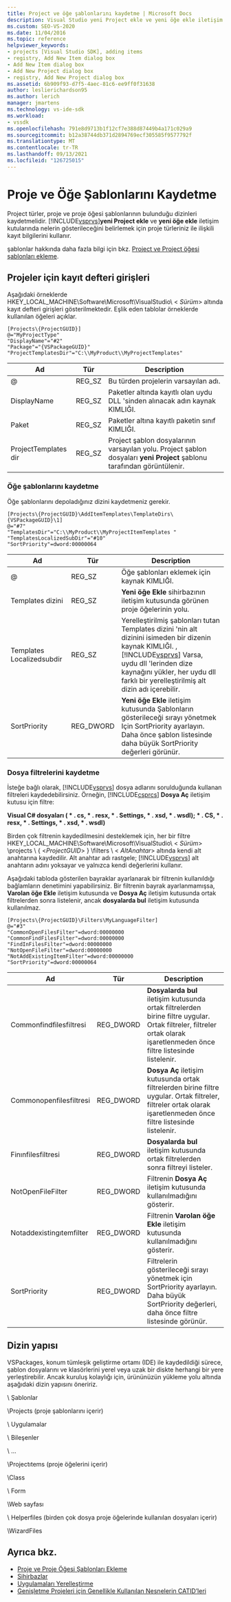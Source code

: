 ```yaml
---
title: Project ve öğe şablonlarını kaydetme | Microsoft Docs
description: Visual Studio yeni Project ekle ve yeni öğe ekle iletişim kutularında nelerin gösterileceğini belirlemek için proje türleriniz için kayıt bilgilerini nasıl kullandığını öğrenin.
ms.custom: SEO-VS-2020
ms.date: 11/04/2016
ms.topic: reference
helpviewer_keywords:
- projects [Visual Studio SDK], adding items
- registry, Add New Item dialog box
- Add New Item dialog box
- Add New Project dialog box
- registry, Add New Project dialog box
ms.assetid: 6b909f93-d7f5-4aec-81c6-ee9ff0f31638
author: leslierichardson95
ms.author: lerich
manager: jmartens
ms.technology: vs-ide-sdk
ms.workload:
- vssdk
ms.openlocfilehash: 791e8d9713b1f12cf7e388d87449b4a171c029a9
ms.sourcegitcommit: b12a38744db371d2894769ecf305585f9577792f
ms.translationtype: MT
ms.contentlocale: tr-TR
ms.lasthandoff: 09/13/2021
ms.locfileid: "126725015"
---
```

# <a name="registering-project-and-item-templates"></a>Proje ve Öğe Şablonlarını Kaydetme
Project türler, proje ve proje öğesi şablonlarının bulunduğu dizinleri kaydetmelidir. [!INCLUDE[vsprvs](../../code-quality/includes/vsprvs_md.md)]**yeni Project ekle** ve **yeni öğe ekle** iletişim kutularında nelerin gösterileceğini belirlemek için proje türleriniz ile ilişkili kayıt bilgilerini kullanır.

 şablonlar hakkında daha fazla bilgi için bkz. [Project ve Project öğesi şablonları ekleme](../../extensibility/internals/adding-project-and-project-item-templates.md).

## <a name="registry-entries-for-projects"></a>Projeler için kayıt defteri girişleri
 Aşağıdaki örneklerde HKEY_LOCAL_MACHINE\Software\Microsoft\VisualStudio\\ < *Sürüm*> altında kayıt defteri girişleri gösterilmektedir. Eşlik eden tablolar örneklerde kullanılan öğeleri açıklar.

```
[Projects\{ProjectGUID}]
@="MyProjectType"
"DisplayName"="#2"
"Package"="{VSPackageGUID}"
"ProjectTemplatesDir"="C:\\MyProduct\\MyProjectTemplates"
```

|Ad|Tür|Description|
|----------|----------|-----------------|
|@|REG_SZ|Bu türden projelerin varsayılan adı.|
|DisplayName|REG_SZ|Paketler altında kayıtlı olan uydu DLL 'sinden alınacak adın kaynak KIMLIĞI.|
|Paket|REG_SZ|Paketler altına kayıtlı paketin sınıf KIMLIĞI.|
|ProjectTemplates dir|REG_SZ|Project şablon dosyalarının varsayılan yolu. Project şablon dosyaları **yeni Project** şablonu tarafından görüntülenir.|

### <a name="registering-item-templates"></a>Öğe şablonlarını kaydetme
 Öğe şablonlarını depoladığınız dizini kaydetmeniz gerekir.

```
[Projects\{ProjectGUID}\AddItemTemplates\TemplateDirs\{VSPackageGUID}\1]
@="#7"
"TemplatesDir"="C:\\MyProduct\\MyProjectItemTemplates "
"TemplatesLocalizedSubDir"="#10"
"SortPriority"=dword:00000064
```

| Ad | Tür | Description |
|--------------------------|-----------| - |
| @ | REG_SZ | Öğe şablonları eklemek için kaynak KIMLIĞI. |
| Templates dizini | REG_SZ | **Yeni öğe Ekle** sihirbazının iletişim kutusunda görünen proje öğelerinin yolu. |
| Templates Localizedsubdir | REG_SZ | Yerelleştirilmiş şablonları tutan Templates dizini 'nin alt dizinini isimeden bir dizenin kaynak KIMLIĞI. , [!INCLUDE[vsprvs](../../code-quality/includes/vsprvs_md.md)] Varsa, uydu dll 'lerinden dize kaynağını yükler, her uydu dll farklı bir yerelleştirilmiş alt dizin adı içerebilir. |
| SortPriority | REG_DWORD | **Yeni öğe Ekle** iletişim kutusunda Şablonların gösterileceği sırayı yönetmek Için SortPriority ayarlayın. Daha önce şablon listesinde daha büyük SortPriority değerleri görünür. |

### <a name="registering-file-filters"></a>Dosya filtrelerini kaydetme
 İsteğe bağlı olarak, [!INCLUDE[vsprvs](../../code-quality/includes/vsprvs_md.md)] dosya adlarını sorulduğunda kullanan filtreleri kaydedebilirsiniz. Örneğin, [!INCLUDE[csprcs](../../data-tools/includes/csprcs_md.md)] **Dosya Aç** iletişim kutusu için filtre:

 **Visual C# dosyaları ( \* . cs, \* . resx, \* . Settings, \* . xsd, \* . wsdl); \* . CS, \* . resx, \* . Settings, \* . xsd, \* . wsdl)**

 Birden çok filtrenin kaydedilmesini desteklemek için, her bir filtre HKEY_LOCAL_MACHINE\Software\Microsoft\VisualStudio\\ < *Sürüm*> \projects \\ { \<*ProjectGUID*> } \filters \\ < *AltAnahtar*> altında kendi alt anahtarına kaydedilir. Alt anahtar adı rastgele; [!INCLUDE[vsprvs](../../code-quality/includes/vsprvs_md.md)] alt anahtarın adını yoksayar ve yalnızca kendi değerlerini kullanır.

 Aşağıdaki tabloda gösterilen bayraklar ayarlanarak bir filtrenin kullanıldığı bağlamların denetimini yapabilirsiniz. Bir filtrenin bayrak ayarlanmamışsa, **Varolan öğe Ekle** iletişim kutusunda ve **Dosya Aç** iletişim kutusunda ortak filtrelerden sonra listelenir, ancak **dosyalarda bul** iletişim kutusunda kullanılmaz.

```
[Projects\{ProjectGUID}\Filters\MyLanguageFilter]
@="#3"
"CommonOpenFilesFilter"=dword:00000000
"CommonFindFilesFilter"=dword:00000000
"FindInFilesFilter"=dword:00000000
"NotOpenFileFilter"=dword:00000000
"NotAddExistingItemFilter"=dword:00000000
"SortPriority"=dword:00000064
```

|Ad|Tür|Description|
|----------|----------|-----------------|
|Commonfindfilesfiltresi|REG_DWORD|**Dosyalarda bul** iletişim kutusunda ortak filtrelerden birine filtre uygular. Ortak filtreler, filtreler ortak olarak işaretlenmeden önce filtre listesinde listelenir.|
|Commonopenfilesfiltresi|REG_DWORD|**Dosya Aç** iletişim kutusunda ortak filtrelerden birine filtre uygular. Ortak filtreler, filtreler ortak olarak işaretlenmeden önce filtre listesinde listelenir.|
|Finınfilesfiltresi|REG_DWORD|**Dosyalarda bul** iletişim kutusunda ortak filtrelerden sonra filtreyi listeler.|
|NotOpenFileFilter|REG_DWORD|Filtrenin **Dosya Aç** iletişim kutusunda kullanılmadığını gösterir.|
|Notaddexistingıtemfilter|REG_DWORD|Filtrenin **Varolan öğe Ekle** iletişim kutusunda kullanılmadığını gösterir.|
|SortPriority|REG_DWORD|Filtrelerin gösterileceği sırayı yönetmek için SortPriority ayarlayın. Daha büyük SortPriority değerleri, daha önce filtre listesinde görünür.|

## <a name="directory-structure"></a>Dizin yapısı
 VSPackages, konum tümleşik geliştirme ortamı (IDE) ile kaydedildiği sürece, şablon dosyalarını ve klasörlerini yerel veya uzak bir diskte herhangi bir yere yerleştirebilir. Ancak kuruluş kolaylığı için, ürününüzün yükleme yolu altında aşağıdaki dizin yapısını öneririz.

 \ Şablonlar

 \Projects (proje şablonlarını içerir)

 \ Uygulamalar

 \ Bileşenler

 \ ...

 \Projectıtems (proje öğelerini içerir)

 \Class

 \ Form

 \Web sayfası

 \ Helperfiles (birden çok dosya proje öğelerinde kullanılan dosyaları içerir)

 \WizardFiles

## <a name="see-also"></a>Ayrıca bkz.

- [Proje ve Proje Öğesi Şablonları Ekleme](../../extensibility/internals/adding-project-and-project-item-templates.md)
- [Sihirbazlar](../../extensibility/internals/wizards.md)
- [Uygulamaları Yerelleştirme](../../ide/globalizing-and-localizing-applications.md)
- [Genişletme Projeleri için Genellikle Kullanılan Nesnelerin CATID’leri](../../extensibility/internals/catids-for-objects-that-are-typically-used-to-extend-projects.md)
